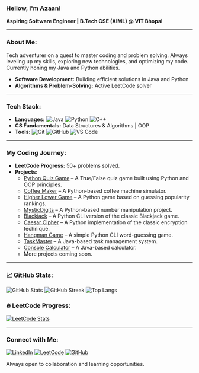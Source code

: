### Hellow, I'm Azaan!

**Aspiring Software Engineer | B.Tech CSE (AIML) @ VIT Bhopal**

---

### About Me:
Tech adventurer on a quest to master coding and problem solving. Always leveling up my skills, exploring new technologies, and optimizing my code. Currently honing my Java and Python abilities.
- **Software Development:** Building efficient solutions in Java and Python
- **Algorithms & Problem-Solving:** Active LeetCode solver

---

### Tech Stack:
- **Languages:** ![Java](https://img.shields.io/badge/-Java-orange?style=flat&logo=java) ![Python](https://img.shields.io/badge/-Python-blue?style=flat&logo=python) ![C++](https://img.shields.io/badge/-C++-00599C?style=flat&logo=c%2B%2B)
- **CS Fundamentals:** Data Structures & Algorithms | OOP
- **Tools:** ![Git](https://img.shields.io/badge/-Git-black?style=flat&logo=git) ![GitHub](https://img.shields.io/badge/-GitHub-181717?style=flat&logo=github) ![VS Code](https://img.shields.io/badge/-VS%20Code-007ACC?style=flat&logo=visual-studio-code)

---

### My Coding Journey:
- **LeetCode Progress:** 50+ problems solved.
- **Projects:**
  - [Python Quiz Game](https://github.com/NomadBeetle/Python-Quiz-Game.git) – A True/False quiz game built using Python and OOP principles.
  - [Coffee Maker](https://github.com/NomadBeetle/Coffee-Maker) – A Python-based coffee machine simulator.
  - [Higher Lower Game](https://github.com/NomadBeetle/Higher-Lower-Game) – A Python game based on guessing popularity rankings.
  - [MysticDigits](https://github.com/NomadBeetle/MysticDigits) – A Python-based number manipulation project.
  - [Blackjack](https://github.com/NomadBeetle/Blackjack) – A Python CLI version of the classic Blackjack game.
  - [Caesar Cipher](https://github.com/NomadBeetle/Caesar-Cipher) – A Python implementation of the classic encryption technique.
  - [Hangman Game](https://github.com/NomadBeetle/Hangman) – A simple Python CLI word-guessing game.
  - [TaskMaster](https://github.com/NomadBeetle/TaskMaster) – A Java-based task management system.
  - [Console Calculator](https://github.com/NomadBeetle/Console-Calculator) – A Java-based calculator.
  - More projects coming soon.

---

### 📈 GitHub Stats:
![GitHub Stats](https://github-readme-stats.vercel.app/api?username=NomadBeetle&show_icons=true&theme=radical)
![GitHub Streak](https://github-readme-streak-stats.herokuapp.com/?user=NomadBeetle&theme=dark&hide_border=true)
![Top Langs](https://github-readme-stats.vercel.app/api/top-langs/?username=NomadBeetle&layout=compact&theme=radical)


### 🔥 LeetCode Progress:
[![LeetCode Stats](https://leetcard.jacoblin.cool/NomadBeetle?theme=dark&font=Karma&ext=contest)](https://leetcode.com/NomadBeetle/)

---

### Connect with Me:
[![LinkedIn](https://img.shields.io/badge/-LinkedIn-blue?style=flat&logo=linkedin)](https://www.linkedin.com/in/azaan-ahmed-a738b4332/)
[![LeetCode](https://img.shields.io/badge/-LeetCode-orange?style=flat&logo=leetcode)](https://leetcode.com/u/NomadBeetle/)
[![GitHub](https://img.shields.io/badge/-GitHub-black?style=flat&logo=github)](https://github.com/NomadBeetle)

Always open to collaboration and learning opportunities.
